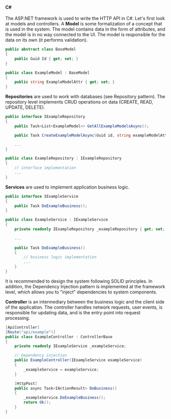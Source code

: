 #### **C#**
The ASP.NET framework is used to write the HTTP API in C#. Let's first look at models and controllers.
A **Model** is some formalization of a concept that is used in the system. The model contains data in the form of attributes, and the model is in no way connected to the UI. The model is responsible for the data on its own (it performs validation).

```csharp
public abstract class BaseModel
{
    public Guid Id { get; set; }
}
```

```csharp
public class ExampleModel : BaseModel
{
    public string ExampleModelAttr { get; set; }
}
```

**Repositories** are used to work with databases (see Repository pattern). The repository level implements CRUD operations on data (CREATE, READ, UPDATE, DELETE).

```csharp
public interface IExampleRepository
{
    public Task<List<ExampleModel>> GetAllExampleModelsAsync();

    public Task CreateExampleModelAsync(Guid id, string exampleModelAttr);

    ...
}
```

```csharp
public class ExampleRepository : IExampleRepository
{
    // interface implementation
    ...
}
```

**Services** are used to implement application business logic.

```csharp
public interface IExampleService
{
    public Task DoExampleBusiness();
}
```

```csharp
public class ExampleService : IExampleService
{
    private readonly IExampleRepository _exampleRepository { get; set; }

    ...
    
    public Task DoExampleBusiness()
    {
        // business logic implementation
        ...
    }
}
```

It is recommended to design the system following SOLID principles. In addition, the Dependency Injection pattern is implemented at the framework level, which allows you to "inject" dependencies to system components.

**Controller** is an intermediary between the business logic and the client side of the application. The controller handles network requests, user events, is responsible for updating data, and is the entry point into request processing.

```csharp
[ApiController]
[Route("api/example")]
public class ExampleController : ControllerBase
{
    private readonly IExampleService _exampleService;

    // Dependency injection
    public ExampleController(IExampleService exampleService)
    {
        _exampleService = exampleService;
    }

    [HttpPost]
    public async Task<IActionResult> DoBusiness()
    {
        _exampleService.DoExampleBusiness();
        return Ok();
    }
}
```
